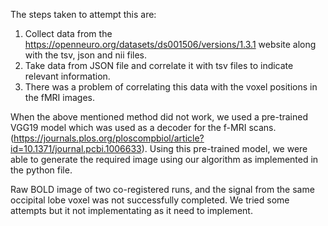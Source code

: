 The steps taken to attempt this are:

1) Collect data from the https://openneuro.org/datasets/ds001506/versions/1.3.1 website along with the tsv, json and nii files.
2) Take data from JSON file and correlate it with tsv files to indicate relevant information.
3) There was a problem of correlating this data with the voxel positions in the fMRI images.

When the above mentioned method did not work, we used a pre-trained VGG19 model which was used as a decoder for the f-MRI scans. (https://journals.plos.org/ploscompbiol/article?id=10.1371/journal.pcbi.1006633). Using this pre-trained model, we were able to generate the required image using our algorithm as implemented in the python file. 

Raw BOLD image of two co-registered runs, and the signal from the same occipital lobe voxel was not successfully completed. We tried some attempts but it not implementating as it need to implement.